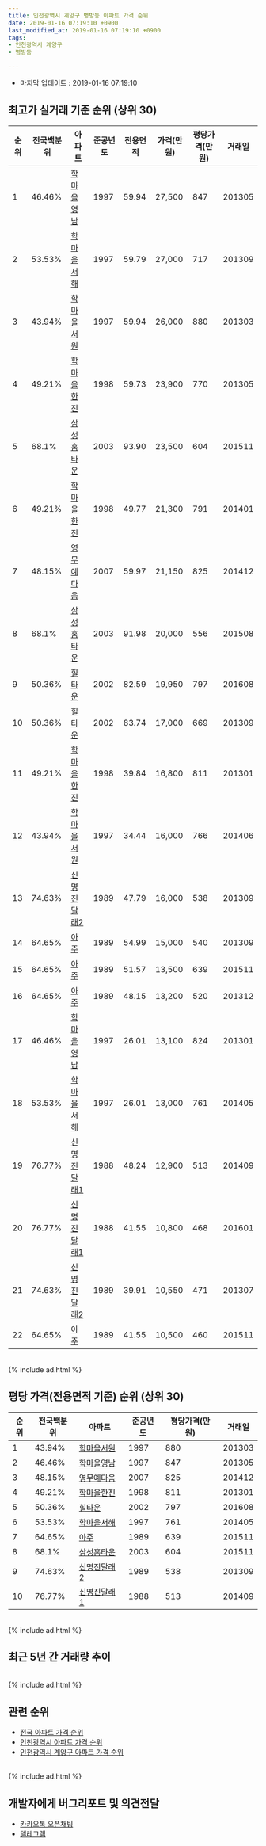```yaml
---
title: 인천광역시 계양구 병방동 아파트 가격 순위
date: 2019-01-16 07:19:10 +0900
last_modified_at: 2019-01-16 07:19:10 +0900
tags:
- 인천광역시 계양구
- 병방동

---
```


* 마지막 업데이트 : 2019-01-16 07:19:10

## 최고가 실거래 기준 순위 (상위 30)


|순위|전국백분위|아파트|준공년도|전용면적|가격(만원)|평당가격(만원)|거래일|
|---|---|---|---|---|---|---|---|
|1|46.46%|[학마을영남](https://search.naver.com/search.naver?query=%EC%9D%B8%EC%B2%9C%EA%B4%91%EC%97%AD%EC%8B%9C+%EA%B3%84%EC%96%91%EA%B5%AC+%EB%B3%91%EB%B0%A9%EB%8F%99+%ED%95%99%EB%A7%88%EC%9D%84%EC%98%81%EB%82%A8)|1997|59.94|27,500|847|201305|
|2|53.53%|[학마을서해](https://search.naver.com/search.naver?query=%EC%9D%B8%EC%B2%9C%EA%B4%91%EC%97%AD%EC%8B%9C+%EA%B3%84%EC%96%91%EA%B5%AC+%EB%B3%91%EB%B0%A9%EB%8F%99+%ED%95%99%EB%A7%88%EC%9D%84%EC%84%9C%ED%95%B4)|1997|59.79|27,000|717|201309|
|3|43.94%|[학마을서원](https://search.naver.com/search.naver?query=%EC%9D%B8%EC%B2%9C%EA%B4%91%EC%97%AD%EC%8B%9C+%EA%B3%84%EC%96%91%EA%B5%AC+%EB%B3%91%EB%B0%A9%EB%8F%99+%ED%95%99%EB%A7%88%EC%9D%84%EC%84%9C%EC%9B%90)|1997|59.94|26,000|880|201303|
|4|49.21%|[학마을한진](https://search.naver.com/search.naver?query=%EC%9D%B8%EC%B2%9C%EA%B4%91%EC%97%AD%EC%8B%9C+%EA%B3%84%EC%96%91%EA%B5%AC+%EB%B3%91%EB%B0%A9%EB%8F%99+%ED%95%99%EB%A7%88%EC%9D%84%ED%95%9C%EC%A7%84)|1998|59.73|23,900|770|201305|
|5|68.1%|[삼성홈타운](https://search.naver.com/search.naver?query=%EC%9D%B8%EC%B2%9C%EA%B4%91%EC%97%AD%EC%8B%9C+%EA%B3%84%EC%96%91%EA%B5%AC+%EB%B3%91%EB%B0%A9%EB%8F%99+%EC%82%BC%EC%84%B1%ED%99%88%ED%83%80%EC%9A%B4)|2003|93.90|23,500|604|201511|
|6|49.21%|[학마을한진](https://search.naver.com/search.naver?query=%EC%9D%B8%EC%B2%9C%EA%B4%91%EC%97%AD%EC%8B%9C+%EA%B3%84%EC%96%91%EA%B5%AC+%EB%B3%91%EB%B0%A9%EB%8F%99+%ED%95%99%EB%A7%88%EC%9D%84%ED%95%9C%EC%A7%84)|1998|49.77|21,300|791|201401|
|7|48.15%|[영무예다음](https://search.naver.com/search.naver?query=%EC%9D%B8%EC%B2%9C%EA%B4%91%EC%97%AD%EC%8B%9C+%EA%B3%84%EC%96%91%EA%B5%AC+%EB%B3%91%EB%B0%A9%EB%8F%99+%EC%98%81%EB%AC%B4%EC%98%88%EB%8B%A4%EC%9D%8C)|2007|59.97|21,150|825|201412|
|8|68.1%|[삼성홈타운](https://search.naver.com/search.naver?query=%EC%9D%B8%EC%B2%9C%EA%B4%91%EC%97%AD%EC%8B%9C+%EA%B3%84%EC%96%91%EA%B5%AC+%EB%B3%91%EB%B0%A9%EB%8F%99+%EC%82%BC%EC%84%B1%ED%99%88%ED%83%80%EC%9A%B4)|2003|91.98|20,000|556|201508|
|9|50.36%|[힐타운](https://search.naver.com/search.naver?query=%EC%9D%B8%EC%B2%9C%EA%B4%91%EC%97%AD%EC%8B%9C+%EA%B3%84%EC%96%91%EA%B5%AC+%EB%B3%91%EB%B0%A9%EB%8F%99+%ED%9E%90%ED%83%80%EC%9A%B4)|2002|82.59|19,950|797|201608|
|10|50.36%|[힐타운](https://search.naver.com/search.naver?query=%EC%9D%B8%EC%B2%9C%EA%B4%91%EC%97%AD%EC%8B%9C+%EA%B3%84%EC%96%91%EA%B5%AC+%EB%B3%91%EB%B0%A9%EB%8F%99+%ED%9E%90%ED%83%80%EC%9A%B4)|2002|83.74|17,000|669|201309|
|11|49.21%|[학마을한진](https://search.naver.com/search.naver?query=%EC%9D%B8%EC%B2%9C%EA%B4%91%EC%97%AD%EC%8B%9C+%EA%B3%84%EC%96%91%EA%B5%AC+%EB%B3%91%EB%B0%A9%EB%8F%99+%ED%95%99%EB%A7%88%EC%9D%84%ED%95%9C%EC%A7%84)|1998|39.84|16,800|811|201301|
|12|43.94%|[학마을서원](https://search.naver.com/search.naver?query=%EC%9D%B8%EC%B2%9C%EA%B4%91%EC%97%AD%EC%8B%9C+%EA%B3%84%EC%96%91%EA%B5%AC+%EB%B3%91%EB%B0%A9%EB%8F%99+%ED%95%99%EB%A7%88%EC%9D%84%EC%84%9C%EC%9B%90)|1997|34.44|16,000|766|201406|
|13|74.63%|[신명진달래2](https://search.naver.com/search.naver?query=%EC%9D%B8%EC%B2%9C%EA%B4%91%EC%97%AD%EC%8B%9C+%EA%B3%84%EC%96%91%EA%B5%AC+%EB%B3%91%EB%B0%A9%EB%8F%99+%EC%8B%A0%EB%AA%85%EC%A7%84%EB%8B%AC%EB%9E%982)|1989|47.79|16,000|538|201309|
|14|64.65%|[아주](https://search.naver.com/search.naver?query=%EC%9D%B8%EC%B2%9C%EA%B4%91%EC%97%AD%EC%8B%9C+%EA%B3%84%EC%96%91%EA%B5%AC+%EB%B3%91%EB%B0%A9%EB%8F%99+%EC%95%84%EC%A3%BC)|1989|54.99|15,000|540|201309|
|15|64.65%|[아주](https://search.naver.com/search.naver?query=%EC%9D%B8%EC%B2%9C%EA%B4%91%EC%97%AD%EC%8B%9C+%EA%B3%84%EC%96%91%EA%B5%AC+%EB%B3%91%EB%B0%A9%EB%8F%99+%EC%95%84%EC%A3%BC)|1989|51.57|13,500|639|201511|
|16|64.65%|[아주](https://search.naver.com/search.naver?query=%EC%9D%B8%EC%B2%9C%EA%B4%91%EC%97%AD%EC%8B%9C+%EA%B3%84%EC%96%91%EA%B5%AC+%EB%B3%91%EB%B0%A9%EB%8F%99+%EC%95%84%EC%A3%BC)|1989|48.15|13,200|520|201312|
|17|46.46%|[학마을영남](https://search.naver.com/search.naver?query=%EC%9D%B8%EC%B2%9C%EA%B4%91%EC%97%AD%EC%8B%9C+%EA%B3%84%EC%96%91%EA%B5%AC+%EB%B3%91%EB%B0%A9%EB%8F%99+%ED%95%99%EB%A7%88%EC%9D%84%EC%98%81%EB%82%A8)|1997|26.01|13,100|824|201301|
|18|53.53%|[학마을서해](https://search.naver.com/search.naver?query=%EC%9D%B8%EC%B2%9C%EA%B4%91%EC%97%AD%EC%8B%9C+%EA%B3%84%EC%96%91%EA%B5%AC+%EB%B3%91%EB%B0%A9%EB%8F%99+%ED%95%99%EB%A7%88%EC%9D%84%EC%84%9C%ED%95%B4)|1997|26.01|13,000|761|201405|
|19|76.77%|[신명진달래1](https://search.naver.com/search.naver?query=%EC%9D%B8%EC%B2%9C%EA%B4%91%EC%97%AD%EC%8B%9C+%EA%B3%84%EC%96%91%EA%B5%AC+%EB%B3%91%EB%B0%A9%EB%8F%99+%EC%8B%A0%EB%AA%85%EC%A7%84%EB%8B%AC%EB%9E%981)|1988|48.24|12,900|513|201409|
|20|76.77%|[신명진달래1](https://search.naver.com/search.naver?query=%EC%9D%B8%EC%B2%9C%EA%B4%91%EC%97%AD%EC%8B%9C+%EA%B3%84%EC%96%91%EA%B5%AC+%EB%B3%91%EB%B0%A9%EB%8F%99+%EC%8B%A0%EB%AA%85%EC%A7%84%EB%8B%AC%EB%9E%981)|1988|41.55|10,800|468|201601|
|21|74.63%|[신명진달래2](https://search.naver.com/search.naver?query=%EC%9D%B8%EC%B2%9C%EA%B4%91%EC%97%AD%EC%8B%9C+%EA%B3%84%EC%96%91%EA%B5%AC+%EB%B3%91%EB%B0%A9%EB%8F%99+%EC%8B%A0%EB%AA%85%EC%A7%84%EB%8B%AC%EB%9E%982)|1989|39.91|10,550|471|201307|
|22|64.65%|[아주](https://search.naver.com/search.naver?query=%EC%9D%B8%EC%B2%9C%EA%B4%91%EC%97%AD%EC%8B%9C+%EA%B3%84%EC%96%91%EA%B5%AC+%EB%B3%91%EB%B0%A9%EB%8F%99+%EC%95%84%EC%A3%BC)|1989|41.55|10,500|460|201511|


<br>
{% include ad.html %}
<br>

## 평당 가격(전용면적 기준) 순위 (상위 30)


|순위|전국백분위|아파트|준공년도|평당가격(만원)|거래일|
|---|---|---|---|---|---|
|1|43.94%|[학마을서원](https://search.naver.com/search.naver?query=%EC%9D%B8%EC%B2%9C%EA%B4%91%EC%97%AD%EC%8B%9C+%EA%B3%84%EC%96%91%EA%B5%AC+%EB%B3%91%EB%B0%A9%EB%8F%99+%ED%95%99%EB%A7%88%EC%9D%84%EC%84%9C%EC%9B%90)|1997|880|201303|
|2|46.46%|[학마을영남](https://search.naver.com/search.naver?query=%EC%9D%B8%EC%B2%9C%EA%B4%91%EC%97%AD%EC%8B%9C+%EA%B3%84%EC%96%91%EA%B5%AC+%EB%B3%91%EB%B0%A9%EB%8F%99+%ED%95%99%EB%A7%88%EC%9D%84%EC%98%81%EB%82%A8)|1997|847|201305|
|3|48.15%|[영무예다음](https://search.naver.com/search.naver?query=%EC%9D%B8%EC%B2%9C%EA%B4%91%EC%97%AD%EC%8B%9C+%EA%B3%84%EC%96%91%EA%B5%AC+%EB%B3%91%EB%B0%A9%EB%8F%99+%EC%98%81%EB%AC%B4%EC%98%88%EB%8B%A4%EC%9D%8C)|2007|825|201412|
|4|49.21%|[학마을한진](https://search.naver.com/search.naver?query=%EC%9D%B8%EC%B2%9C%EA%B4%91%EC%97%AD%EC%8B%9C+%EA%B3%84%EC%96%91%EA%B5%AC+%EB%B3%91%EB%B0%A9%EB%8F%99+%ED%95%99%EB%A7%88%EC%9D%84%ED%95%9C%EC%A7%84)|1998|811|201301|
|5|50.36%|[힐타운](https://search.naver.com/search.naver?query=%EC%9D%B8%EC%B2%9C%EA%B4%91%EC%97%AD%EC%8B%9C+%EA%B3%84%EC%96%91%EA%B5%AC+%EB%B3%91%EB%B0%A9%EB%8F%99+%ED%9E%90%ED%83%80%EC%9A%B4)|2002|797|201608|
|6|53.53%|[학마을서해](https://search.naver.com/search.naver?query=%EC%9D%B8%EC%B2%9C%EA%B4%91%EC%97%AD%EC%8B%9C+%EA%B3%84%EC%96%91%EA%B5%AC+%EB%B3%91%EB%B0%A9%EB%8F%99+%ED%95%99%EB%A7%88%EC%9D%84%EC%84%9C%ED%95%B4)|1997|761|201405|
|7|64.65%|[아주](https://search.naver.com/search.naver?query=%EC%9D%B8%EC%B2%9C%EA%B4%91%EC%97%AD%EC%8B%9C+%EA%B3%84%EC%96%91%EA%B5%AC+%EB%B3%91%EB%B0%A9%EB%8F%99+%EC%95%84%EC%A3%BC)|1989|639|201511|
|8|68.1%|[삼성홈타운](https://search.naver.com/search.naver?query=%EC%9D%B8%EC%B2%9C%EA%B4%91%EC%97%AD%EC%8B%9C+%EA%B3%84%EC%96%91%EA%B5%AC+%EB%B3%91%EB%B0%A9%EB%8F%99+%EC%82%BC%EC%84%B1%ED%99%88%ED%83%80%EC%9A%B4)|2003|604|201511|
|9|74.63%|[신명진달래2](https://search.naver.com/search.naver?query=%EC%9D%B8%EC%B2%9C%EA%B4%91%EC%97%AD%EC%8B%9C+%EA%B3%84%EC%96%91%EA%B5%AC+%EB%B3%91%EB%B0%A9%EB%8F%99+%EC%8B%A0%EB%AA%85%EC%A7%84%EB%8B%AC%EB%9E%982)|1989|538|201309|
|10|76.77%|[신명진달래1](https://search.naver.com/search.naver?query=%EC%9D%B8%EC%B2%9C%EA%B4%91%EC%97%AD%EC%8B%9C+%EA%B3%84%EC%96%91%EA%B5%AC+%EB%B3%91%EB%B0%A9%EB%8F%99+%EC%8B%A0%EB%AA%85%EC%A7%84%EB%8B%AC%EB%9E%981)|1988|513|201409|


<br>
{% include ad.html %}
<br>

## 최근 5년 간 거래량 추이


<div style="width:100%;">
    <canvas id="deal_progress" height="250"></canvas>
</div>

<script>
new Chart(document.getElementById("deal_progress"), {
    type: 'line',
    data: {
        labels: ['201401','201402','201403','201404','201405','201406','201407','201408','201409','201410','201411','201412','201501','201502','201503','201504','201505','201506','201507','201508','201509','201510','201511','201512','201601','201602','201603','201604','201605','201606','201607','201608','201609','201610','201611','201612','201701','201702','201703','201704','201705','201706','201707','201708','201709','201710','201711','201712','201801','201802','201803','201804','201805','201806','201807','201808','201809','201810','201811','201812','201901'],
        datasets: [{
            label: '실거래 수',
            pointRadius: 1,
            data: [34, 58, 54, 31, 31, 35, 50, 45, 58, 50, 31, 39, 49, 52, 80, 54, 55, 56, 47, 49, 44, 53, 47, 29, 44, 26, 54, 32, 48, 49, 53, 51, 33, 45, 41, 21, 16, 31, 39, 37, 51, 47, 52, 35, 20, 33, 28, 27, 24, 26, 44, 21, 12, 26, 22, 20, 42, 32, 14, 28, 3],
            borderColor: "rgba(255, 201, 14, 1)",
            backgroundColor: "rgba(255, 201, 14, 0.5)",
            fill: true,
        }]
    },
    options: {
        responsive: true,
        title: {
            display: true,
            text: '5년간 거래량 추이'
        },
        tooltips: {
            mode: 'index',
            intersect: false,
        },
        hover: {
            mode: 'nearest',
            intersect: true
        },
        scales: {
            xAxes: [{
                display: true,
                scaleLabel: {
                    display: true,
                    labelString: '년/월'
                }
            }],
            yAxes: [{
                display: true,
                ticks: {
                    suggestedMin: 0,
                },
                scaleLabel: {
                    display: true,
                    labelString: '실거래 수'
                }
            }]
        }
    }
});

</script>


<br>
{% include ad.html %}
<br>

## 관련 순위

- [전국 아파트 가격 순위](https://inasie.github.io/apt-ranking/전국)
- [인천광역시 아파트 가격 순위](https://inasie.github.io/apt-ranking/인천광역시)
- [인천광역시 계양구 아파트 가격 순위](https://inasie.github.io/apt-ranking/인천광역시-계양구)


<br>
{% include ad.html %}
<br>

## 개발자에게 버그리포트 및 의견전달

- [카카오톡 오픈채팅](https://open.kakao.com/o/gLJUAP4)
- [텔레그램](https://t.me/inasie)

